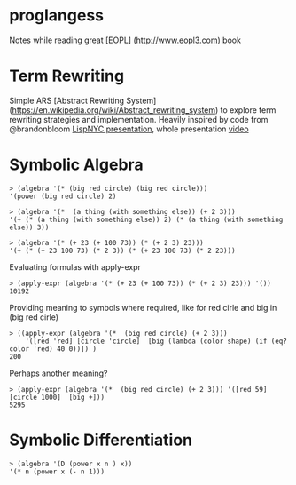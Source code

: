 # proglangess
Notes while reading great [EOPL] (http://www.eopl3.com) book 


# Term Rewriting
Simple ARS [Abstract Rewriting System] (https://en.wikipedia.org/wiki/Abstract_rewriting_system) to explore term rewriting strategies and implementation. Heavily inspired by code from @brandonbloom [LispNYC presentation](https://gist.github.com/brandonbloom/ee9bef2b892fddb63f3e), whole presentation [video](https://vimeo.com/155448425)

# Symbolic Algebra 

```
> (algebra '(* (big red circle) (big red circle)))
'(power (big red circle) 2)

> (algebra '(*  (a thing (with something else)) (+ 2 3)))
'(+ (* (a thing (with something else)) 2) (* (a thing (with something else)) 3))

> (algebra '(* (+ 23 (+ 100 73)) (* (+ 2 3) 23)))
'(+ (* (+ 23 100 73) (* 2 3)) (* (+ 23 100 73) (* 2 23)))

```
Evaluating formulas with apply-expr 
```
> (apply-expr (algebra '(* (+ 23 (+ 100 73)) (* (+ 2 3) 23))) '())
10192

```
Providing meaning to symbols where required, like for red cirle and big in (big red cirle)
```
> ((apply-expr (algebra '(*  (big red circle) (+ 2 3))) 
    '([red 'red] [circle 'circle]  [big (lambda (color shape) (if (eq? color 'red) 40 0))]) )
200
```
Perhaps another meaning?

```
> (apply-expr (algebra '(*  (big red circle) (+ 2 3))) '([red 59] [circle 1000]  [big +]))
5295

```

# Symbolic Differentiation

```
> (algebra '(D (power x n ) x))
'(* n (power x (- n 1)))

```
